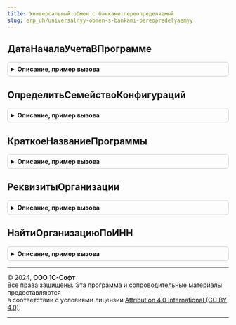 ```yaml
---
title: Универсальный обмен с банками переопределяемый
slug: erp_uh/universalnyy-obmen-s-bankami-pereopredelyaemyy
---
```



## ДатаНачалаУчетаВПрограмме
<details style="margin: 1em 0; padding: 0.5em; border: 1px solid #ccc; border-radius: 6px;">

<summary style="font-weight: bold; cursor: pointer;">Описание, пример вызова</summary>

```bsl

// Дата начала учета в программе.
//
// Параметры:
//  Организация - СправочникСсылка.Организации - ссылка на организацию.
//  ДатаНачалаУчета -  Дата.
//
Процедура ДатаНачалаУчетаВПрограмме(Организация, ДатаНачалаУчета) Экспорт
```

Пример вызова
```bsl
УниверсальныйОбменСБанкамиПереопределяемый.ДатаНачалаУчетаВПрограмме(Организация, ДатаНачалаУчета) 
```
</details>

## ОпределитьСемействоКонфигураций
<details style="margin: 1em 0; padding: 0.5em; border: 1px solid #ccc; border-radius: 6px;">

<summary style="font-weight: bold; cursor: pointer;">Описание, пример вызова</summary>

```bsl

// Определяет идентификатор семейства конфигураций.
//
// Параметры:
//	Семейство - Строка - возвращаемый параметр. Идентификатор семейства.
//
Процедура ОпределитьСемействоКонфигураций(Семейство) Экспорт
```

Пример вызова
```bsl
УниверсальныйОбменСБанкамиПереопределяемый.ОпределитьСемействоКонфигураций(Семейство) 
```
</details>

## КраткоеНазваниеПрограммы
<details style="margin: 1em 0; padding: 0.5em; border: 1px solid #ccc; border-radius: 6px;">

<summary style="font-weight: bold; cursor: pointer;">Описание, пример вызова</summary>

```bsl

// Процедура возвращает краткое название конфигурации.
// Длина возвращаемого значения не должна превышать 30 символов.
//
// Параметры:
//   ИмяПрограммы - Строка - в параметре возвращается краткое название конфигурации.
//
Процедура КраткоеНазваниеПрограммы(ИмяПрограммы) Экспорт
```

Пример вызова
```bsl
УниверсальныйОбменСБанкамиПереопределяемый.КраткоеНазваниеПрограммы(ИмяПрограммы) 
```
</details>

## РеквизитыОрганизации
<details style="margin: 1em 0; padding: 0.5em; border: 1px solid #ccc; border-radius: 6px;">

<summary style="font-weight: bold; cursor: pointer;">Описание, пример вызова</summary>

```bsl

// Возвращает заданные реквизиты организации в параметре Результат.
// Параметры:
//   Организация - СправочникСсылка.Организации - ссылка на организацию;
//   Реквизиты   - Строка - список реквизитов, разделенные запятыми.
//   Результат   - Структура - структура с полями, заданными в параметре реквизиты.
// Возвращаемое значение:
//   Структура - структура с ключами, определяемыми строкой Реквизиты.
//
Процедура РеквизитыОрганизации(Организация, Реквизиты, Результат) Экспорт
```

Пример вызова
```bsl
УниверсальныйОбменСБанкамиПереопределяемый.РеквизитыОрганизации(Организация, Реквизиты, Результат) 
```
</details>

## НайтиОрганизациюПоИНН
<details style="margin: 1em 0; padding: 0.5em; border: 1px solid #ccc; border-radius: 6px;">

<summary style="font-weight: bold; cursor: pointer;">Описание, пример вызова</summary>

```bsl

Процедура НайтиОрганизациюПоИНН(ИНН, Организация) Экспорт
```

Пример вызова
```bsl
УниверсальныйОбменСБанкамиПереопределяемый.НайтиОрганизациюПоИНН(ИНН, Организация) 
```
</details>

---

© 2024, **ООО 1С-Софт**  
Все права защищены. Эта программа и сопроводительные материалы предоставляются  
в соответствии с условиями лицензии [Attribution 4.0 International (CC BY 4.0)](https://creativecommons.org/licenses/by/4.0/legalcode).

---

